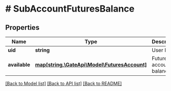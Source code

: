 # # SubAccountFuturesBalance

## Properties

Name | Type | Description | Notes
------------ | ------------- | ------------- | -------------
**uid** | **string** | User ID. | [optional] 
**available** | [**map[string,\GateApi\Model\FuturesAccount]**](FuturesAccount.md) | Futures account balances. | [optional] 

[[Back to Model list]](../../README.md#documentation-for-models) [[Back to API list]](../../README.md#documentation-for-api-endpoints) [[Back to README]](../../README.md)
